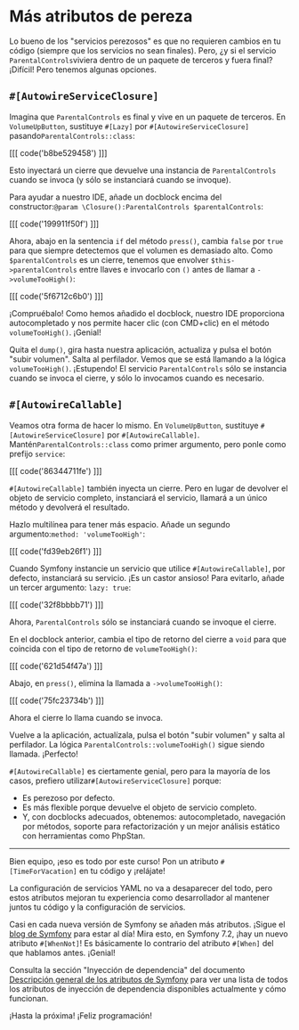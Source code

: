 # Más atributos de pereza

Lo bueno de los "servicios perezosos" es que no requieren cambios en tu código (siempre que los servicios no sean finales). Pero, ¿y si el servicio `ParentalControls`viviera dentro de un paquete de terceros y fuera final? ¡Difícil! Pero tenemos algunas opciones.

## `#[AutowireServiceClosure]`

Imagina que `ParentalControls` es final y vive en un paquete de terceros. En `VolumeUpButton`, sustituye `#[Lazy]` por `#[AutowireServiceClosure]` pasando`ParentalControls::class`:

[[[ code('b8be529458') ]]]

Esto inyectará un cierre que devuelve una instancia de `ParentalControls` cuando se invoca (y sólo se instanciará cuando se invoque).

Para ayudar a nuestro IDE, añade un docblock encima del constructor:`@param \Closure():ParentalControls $parentalControls`:

[[[ code('199911f50f') ]]]

Ahora, abajo en la sentencia `if` del método `press()`, cambia `false` por `true` para que siempre detectemos que el volumen es demasiado alto. Como `$parentalControls` es un cierre, tenemos que envolver `$this->parentalControls` entre llaves e invocarlo con `()` antes de llamar a `->volumeTooHigh()`:

[[[ code('5f6712c6b0') ]]]

¡Compruébalo! Como hemos añadido el docblock, nuestro IDE proporciona autocompletado y nos permite hacer clic (con CMD+clic) en el método `volumeTooHigh()`. ¡Genial!

Quita el `dump()`, gira hasta nuestra aplicación, actualiza y pulsa el botón "subir volumen". Salta al perfilador. Vemos que se está llamando a la lógica `volumeTooHigh()`. ¡Estupendo! El servicio `ParentalControls` sólo se instancia cuando se invoca el cierre, y sólo lo invocamos cuando es necesario.

## `#[AutowireCallable]`

Veamos otra forma de hacer lo mismo. En `VolumeUpButton`, sustituye `#[AutowireServiceClosure]` por `#[AutowireCallable]`. Mantén`ParentalControls::class` como primer argumento, pero ponle como prefijo `service`:

[[[ code('86344711fe') ]]]

`#[AutowireCallable]` también inyecta un cierre. Pero en lugar de devolver el objeto de servicio completo, instanciará el servicio, llamará a un único método y devolverá el resultado.

Hazlo multilínea para tener más espacio. Añade un segundo argumento:`method: 'volumeTooHigh'`:

[[[ code('fd39eb26f1') ]]]

Cuando Symfony instancie un servicio que utilice `#[AutowireCallable]`, por defecto, instanciará su servicio. ¡Es un castor ansioso! Para evitarlo, añade un tercer argumento: `lazy: true`:

[[[ code('32f8bbbb71') ]]]

Ahora, `ParentalControls` sólo se instanciará cuando se invoque el cierre.

En el docblock anterior, cambia el tipo de retorno del cierre a `void` para que coincida con el tipo de retorno de `volumeTooHigh()`:

[[[ code('621d54f47a') ]]]

Abajo, en `press()`, elimina la llamada a `->volumeTooHigh()`:

[[[ code('75fc23734b') ]]]

Ahora el cierre lo llama cuando se invoca.

Vuelve a la aplicación, actualízala, pulsa el botón "subir volumen" y salta al perfilador. La lógica `ParentalControls::volumeTooHigh()` sigue siendo llamada. ¡Perfecto!

`#[AutowireCallable]` es ciertamente genial, pero para la mayoría de los casos, prefiero utilizar`#[AutowireServiceClosure]` porque:
* Es perezoso por defecto.
* Es más flexible porque devuelve el objeto de servicio completo.
* Y, con docblocks adecuados, obtenemos: autocompletado, navegación por métodos, soporte para refactorización y un mejor análisis estático con herramientas como PhpStan.

---

Bien equipo, ¡eso es todo por este curso! Pon un atributo `#[TimeForVacation]` en tu código y ¡relájate!

La configuración de servicios YAML no va a desaparecer del todo, pero estos atributos mejoran tu experiencia como desarrollador al mantener juntos tu código y la configuración de servicios.

Casi en cada nueva versión de Symfony se añaden más atributos. ¡Sigue el [blog de Symfony](https://symfony.com/blog) para estar al día! Mira esto, en Symfony 7.2, ¡hay un nuevo atributo `#[WhenNot]`! Es básicamente lo contrario del atributo `#[When]` del que hablamos antes. ¡Genial!

Consulta la sección "Inyección de dependencia" del documento [Descripción general de los atributos de Symfony](https://symfony.com/doc/current/reference/attributes.html#dependency-injection) para ver una lista de todos los atributos de inyección de dependencia disponibles actualmente y cómo funcionan.

¡Hasta la próxima! ¡Feliz programación!
